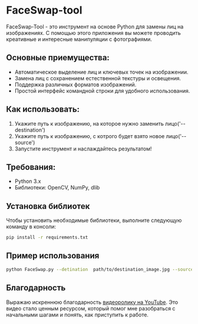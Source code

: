 # FaceSwap-tool
FaceSwap-Tool - это инструмент на основе Python для замены лиц на изображениях. С помощью этого приложения вы можете проводить креативные и интересные манипуляции с фотографиями.

## Основные приемущества:
- Автоматическое выделение лиц и ключевых точек на изображении.
- Замена лиц с сохранением естественной текстуры и освещения.
- Поддержка различных форматов изображений.
- Простой интерфейс командной строки для удобного использования.

## Как использовать:
1. Укажите путь к изображению, на которое нужно заменить лицо('--destination')
2. Укажите путь к изображению, с котрого будет взято новое лицо('--source')
3. Запустите инструмент и наслаждайтесь результатом! 

## Требования:
- Python 3.x
- Библиотеки: OpenCV, NumPy, dlib

## Установка библиотек

Чтобы установить необходимые библиотеки, выполните следующую команду в консоли:
```bash
pip install -r requirements.txt
```

## Пример использования
```bash
python FaceSwap.py --detination  path/to/destination_image.jpg --source path/to/source_image.jpg
```

## Благодарность
Выражаю искреннюю благодарность [видеоролику на YouTube](https://www.youtube.com/watch?v=__JQgb4NJ5o). Это видео стало ценным ресурсом, который помог мне разобраться с начальными шагами и понять, как приступить к работе.
